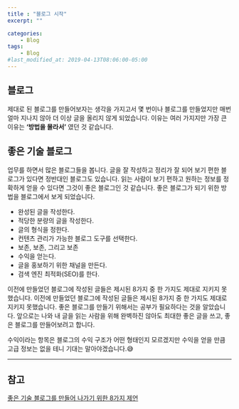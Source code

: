 ```yaml
---
title : "블로그 시작"
excerpt: ""

categories:
    - Blog
tags:
    - Blog
#last_modified_at: 2019-04-13T08:06:00-05:00
---
```



## 블로그
제대로 된 블로그를 만들어보자는 생각을 가지고서 몇 번이나 블로그를 만들었지만 매번 얼마 지나지 않아 더 이상 글을 올리지 않게 되었습니다. 이유는 여러 가지지만 가장 큰 이유는 **‘방법을 몰라서’** 였던 것 같습니다.

## 좋은 기술 블로그
업무를 하면서 많은 블로그들을 봅니다. 글을 잘 작성하고 정리가 잘 되어 보기 편한 블로그가 있다면 정반대인 블로그도 있습니다. 읽는 사람이 보기 편하고 원하는 정보를 정확하게 얻을 수 있다면 그것이 좋은 블로그인 것 같습니다. 좋은 블로그가 되기 위한 방법을 블로그에서 보게 되었습니다.

- 완성된 글을 작성한다.
- 적당한 분량의 글을 작성한다.
- 글의 형식을 정한다.
- 컨텐츠 관리가 가능한 블로그 도구를 선택한다.
- 보존, 보존, 그리고 보존
- 수익을 얻는다.
- 글을 홍보하기 위한 채널을 만든다.
- 검색 엔진 최적화(SEO)를 한다.

이전에 만들었던 블로그에 작성된 글들은 제시된 8가지 중 한 가지도 제대로 지키지 못했습니다. 이전에 만들었던 블로그에 작성된 글들은 제시된 8가지 중 한 가지도 제대로 지키지 못했습니다. 좋은 블로그를 만들기 위해서는 공부가 필요하다는 것을 알았습니다. 앞으로는 나와 내 글을 읽는 사람을 위해 완벽하진 않아도 최대한 좋은 글을 쓰고, 좋은 블로그를 만들어보려고 합니다.

수익이라는 항목은 블로그의 수익 구조가 어떤 형태인지 모르겠지만 수익을 얻을 만큼 고급 정보는 없을 테니 기대는 말아야겠습니다.😅

***
## 참고
[좋은 기술 블로그를 만들어 나가기 위한 8가지 제언](https://www.44bits.io/ko/post/8-suggestions-for-tech-programming-blog)